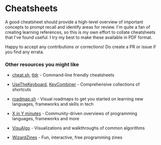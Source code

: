 # Cheatsheets
A good cheatsheet should provide a high-level overview of important concepts to prompt recall and identify areas for review. I'm quite a fan of creating learning references, so this is my own effort to collate cheatsheets that I've found useful. I try my best to make these available in PDF format.

Happy to accept any contributions or corrections! Do create a PR or issue if you find any errata.

### Other resources you might like

- [cheat.sh](https://github.com/chubin/cheat.sh), [tldr](https://github.com/tldr-pages/tldr) - Command-line friendly cheatsheets

- [UseTheKeyboard](https://usethekeyboard.com/), [KeyCombiner](https://keycombiner.com/) - Comprehensive collections of shortcuts

- [roadmap.sh](https://roadmap.sh/) - Visual roadmaps to get you started on learning new languages, frameworks and skills in tech

- [X in Y minutes](https://learnxinyminutes.com/) - Community-driven overviews of programming languages, frameworks and more

- [VisuAlgo](https://visualgo.net/en) - Visualizations and walkthroughs of common algorithms

- [WizardZines](https://wizardzines.com/) - Fun, interactive, free programming zines
